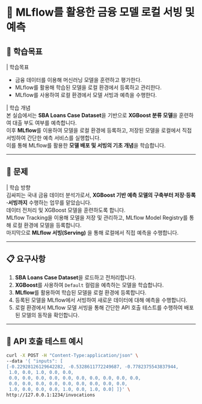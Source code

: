 # 🏦 MLflow를 활용한 금융 모델 로컬 서빙 및 예측

## 🎯 학습목표
| 학습목표  
- 금융 데이터를 이용해 머신러닝 모델을 훈련하고 평가한다.  
- MLflow를 활용해 학습된 모델을 로컬 환경에서 등록하고 관리한다.  
- MLflow를 사용하여 로컬 환경에서 모델 서빙과 예측을 수행한다.  

| 학습 개념  
본 실습에서는 **SBA Loans Case Dataset**을 기반으로 **XGBoost 분류 모델**을 훈련하여 대출 부도 여부를 예측합니다.  
이후 **MLflow**를 이용하여 모델을 로컬 환경에 등록하고, 저장된 모델을 로컬에서 직접 서빙하여 간단한 예측 서비스를 실행합니다.  
이를 통해 MLflow를 활용한 **모델 배포 및 서빙의 기초 개념**을 학습합니다.  

---

## 📌 문제
| 학습 방향  
김싸피는 국내 금융 데이터 분석가로서, **XGBoost 기반 예측 모델의 구축부터 저장·등록·서빙까지** 수행하는 업무를 맡았습니다.  
데이터 전처리 및 XGBoost 모델을 훈련하도록 합니다.  
MLflow Tracking을 이용해 모델을 저장 및 관리하고, MLflow Model Registry를 통해 로컬 환경에 모델을 등록합니다.  
마지막으로 **MLflow 서빙(Serving)** 을 통해 로컬에서 직접 예측을 수행합니다.  

---

## 📋 요구사항
1. **SBA Loans Case Dataset**을 로드하고 전처리합니다.  
2. **XGBoost**를 사용하여 `Default` 컬럼을 예측하는 모델을 학습합니다.  
3. **MLflow**를 활용하여 학습된 모델을 로컬 환경에 등록합니다.  
4. 등록된 모델을 MLflow에서 서빙하여 새로운 데이터에 대해 예측을 수행합니다.  
5. 로컬 환경에서 MLflow 모델 서빙을 통해 간단한 API 호출 테스트를 수행하여 배포된 모델의 동작을 확인합니다.  

---

## 🧪 API 호출 테스트 예시

```bash
curl -X POST -H "Content-Type:application/json" \
--data '{ "inputs": [  
[-0.22928126129642282, -0.5328611772249687, -0.7782375543837944,
 1.0, 0.0, 1.0, 0.0, 0.0,
 0.0, 0.0, 0.0, 0.0, 0.0, 0.0, 0.0, 0.0, 0.0, 0.0,
 0.0, 0.0, 0.0, 0.0, 0.0, 0.0, 0.0, 0.0, 0.0,
 1.0, 0.0, 0.0, 0.0, 1.0, 0.0, 1.0, 0.0] ]}' \
http://127.0.0.1:1234/invocations
